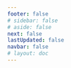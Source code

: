 ```yaml
---
footer: false
# sidebar: false
# aside: false
next: false
lastUpdated: false
navbar: false
# layout: doc
---
```


<script setup>
  const chatPrompts = [
    { id: "49", text: "এই সাইটের জনপ্রিয় পৃষ্ঠাগুলির তালিকা", category: "general" },
  { id: "49", text: "এই সাইটের শীর্ষ 10 প্রশ্নোত্তর", category: "general" },
  { id: "49", text: "ফ্রি জোন সাইটের লিঙ্কের তালিকা", category: "general" },
  { id: "49", text: "মূল্য সহ ফ্রি জোন সাইটের লিঙ্কের তালিকা", category: "general" },
  
  { id: "1", text: "ইউএইতে কোম্পানি নিবন্ধন", category: "business" },
  { id: "7", text: "ইউএই ট্রেড লাইসেন্সের প্রয়োজনীয়তা", category: "business" },
  { id: "7", text: "ইউএই এন্টিটি প্রকারের তুলনা, তালিকা ও বিশ্লেষণ", category: "business" },
  { id: "7", text: "ব্রিটেন থেকে বিভিন্ন ফ্রি জোনে একটি আর্থিক ব্যবসার সংস্থান পরিবর্তনের খরচের বিশেষজ্ঞ তুলনা। দুই প্রতিষ্ঠাতা সহ একটি আর্থিক ব্যবসা। ৮টি ভিসা, ৩ পরিবারের সদস্য + একটি কুকুর। ব্যবসা কেন্দ্রে ভাড়া। ব্রিটিশ, ইউএই বাসিন্দা নয়", category: "business" },
  { id: "48", text: "ইউএইতে ১০ সেরা হাসপাতাল, সুবিধা ও অসুবিধা", category: "healthcare" },

  { id: "15", text: "ইউএইতে ক্ষমতাপত্র", category: "legal" },

  // বিজনেস সার্ভিসেস (প্রথম ব্লক)
  { id: "2", text: "মেইনল্যান্ড কোম্পানি সেটআপ", category: "business" },
  { id: "3", text: "ফ্রি জোন কোম্পানি নিবন্ধন", category: "business" },
  { id: "4", text: "অফশোর কোম্পানি গঠন", category: "business" },
  { id: "5", text: "ইউএই ফ্রিল্যান্স ভিসা", category: "business" },
  { id: "6", text: "দুবাই ব্যবসা লাইসেন্স", category: "business" },
  { id: "23", text: "ইউএই ব্যবসা সেটআপ", category: "business" },
  { id: "24", text: "দুবাই ফ্রি জোনস", category: "business" },
  { id: "25", text: "ইউএই কোম্পানি নিবন্ধন", category: "business" },
  { id: "26", text: "ইউএই ফ্রিল্যান্স ভিসা", category: "business" },
  
  // ভিসা ও ইমিগ্রেশন
  { id: "8", text: "ইউএই গোল্ডেন ভিসা আবেদন", category: "visa" },
  { id: "9", text: "ইউএই চাকরির ভিসা", category: "visa" },
  { id: "10", text: "ইউএইতে পারিবারিক ভিসা স্পনসরশিপ", category: "visa" },
  { id: "11", text: "ভিসা মেডিকেল টেস্টের প্রয়োজনীয়তা", category: "visa" },
  { id: "12", text: "ইউএই বসবাসের ভিসা প্রক্রিয়া", category: "visa" },
  { id: "27", text: "ইউএই ভিসা প্রয়োজনীয়তা", category: "visa" },
  
  // আইনি ও নথি
  { id: "13", text: "এমিরেটস আইডি আবেদন", category: "legal" },
  { id: "14", text: "ইউএই নথি অটেস্টেশন", category: "legal" },
  { id: "16", text: "ইউএই ব্যবসা চুক্তি পর্যালোচনা", category: "legal" },
  { id: "40", text: "এমিরেটস আইডি নবায়ন", category: "legal" },
  
  // আর্থিক সার্ভিসেস
  { id: "17", text: "ইউএই কর্পোরেট ব্যাংক অ্যাকাউন্ট", category: "finance" },
  { id: "18", text: "ইউএই ট্যাক্স নিবন্ধন (VAT)", category: "finance" },
  { id: "19", text: "ইউএইতে হিসাবরক্ষণ সার্ভিস", category: "finance" },
  { id: "20", text: "ইউএই ইকোনমিক সাবস্ট্যান্স রেগুলেশনস", category: "finance" },
  { id: "41", text: "ইউএই ব্যাংকিং সার্ভিসেস", category: "finance" },
  
  // রিয়েল এস্টেট ও সার্ভিসেস
  { id: "21", text: "ইউএই প্রোপার্টি ইনভেস্টমেন্ট", category: "property" },
  { id: "22", text: "দুবাই অফিস স্পেস ভাড়া", category: "property" },

  // স্বাস্থ্যসেবা
  { id: "47", text: "ইউএই স্বাস্থ্য বীমা", category: "healthcare" },
  { id: "49", text: "ইউএই মেডিকেল চেক-আপ", category: "healthcare" },
  
  // পর্যটন ও বিনোদন (শেষে)
  { id: "28", text: "দুবাই পর্যটন আকর্ষণ", category: "travel" },
  { id: "29", text: "এক্সপো সিটি দুবাই", category: "attractions" },
  { id: "30", text: "দুবাই ফ্রেম টিকেট", category: "attractions" },
  { id: "31", text: "বুর্জ খলিফা টিকেট", category: "attractions" },
  { id: "32", text: "মিউজিয়াম অফ দ্য ফিউচার", category: "attractions" },
  { id: "33", text: "আবু ধাবি লুভর", category: "attractions" },
  { id: "34", text: "ফেরারি ওয়ার্ল্ড আবু ধাবি", category: "attractions" },
  { id: "35", text: "দুবাই মল শপিং", category: "shopping" },
]
</script>

<AIChat :prompts="chatPrompts" />